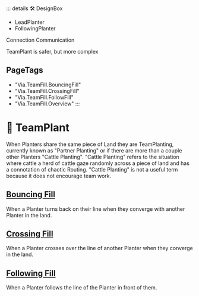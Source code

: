 ::: details 🛠 <dev>DesignBox</dev> 

- LeadPlanter
- FollowingPlanter


Connection Communication

TeamPlant is safer, but more complex
<h2>PageTags</h2>

- "Via.TeamFill.BouncingFill"
- "Via.TeamFill.CrossingFill"
- "Via.TeamFill.FollowFill"
- "Via.TeamFill.Overview"
:::

# 🔺 <via>TeamPlant</via>

When Planters share the same piece of Land they are TeamPlanting, currently known as "Partner Planting" or if there are more than a couple other Planters "Cattle Planting". "Cattle Planting" refers to the situation where cattle a herd of cattle gaze randomly across a piece of land and has a connotation of chaotic Routing. "Cattle Planting" is not a useful term because it does not encourage team work.

## [Bouncing Fill](/reference/Via/TeamPlant/BouncingFill)

When a Planter turns back on their line when they converge with another Planter in the land.

## [Crossing Fill](/reference/Via/TeamPlant/CrossingFill)

When a Planter crosses over the line of another Planter when they converge in the land.

## [Following Fill](/reference/Via/TeamPlant/FollowingFill)

When a Planter follows the line of the Planter in front of them.


